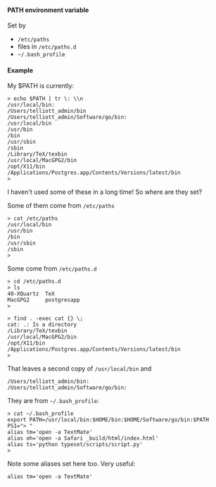 #### PATH environment variable

Set by

- ``/etc/paths``
- files in ``/etc/paths.d``
- ``~/.bash_profile``

#### Example

My $PATH is currently:

```
> echo $PATH | tr \: \\n
/usr/local/bin:
/Users/telliott_admin/bin
/Users/telliott_admin/Software/go/bin:
/usr/local/bin
/usr/bin
/bin
/usr/sbin
/sbin
/Library/TeX/texbin
/usr/local/MacGPG2/bin
/opt/X11/bin
/Applications/Postgres.app/Contents/Versions/latest/bin
>
```

I haven't used some of these in a long time!  So where are they set?

Some of them come from ``/etc/paths``

```
> cat /etc/paths
/usr/local/bin
/usr/bin
/bin
/usr/sbin
/sbin
>
```

Some come from ``/etc/paths.d``

```
> cd /etc/paths.d
> ls
40-XQuartz	TeX
MacGPG2		postgresapp
> 
```

```
> find . -exec cat {} \;
cat: .: Is a directory
/Library/TeX/texbin
/usr/local/MacGPG2/bin
/opt/X11/bin
/Applications/Postgres.app/Contents/Versions/latest/bin
>
```

That leaves
a second copy of ``/usr/local/bin`` and

```
/Users/telliott_admin/bin:
/Users/telliott_admin/Software/go/bin:
```

They are from ``~/.bash_profile``:

```
> cat ~/.bash_profile
export PATH=/usr/local/bin:$HOME/bin:$HOME/Software/go/bin:$PATH
PS1="> "
alias tm='open -a TextMate'
alias oh='open -a Safari _build/html/index.html'
alias ts='python typeset/scripts/script.py'
> 
```

Note some aliases set here too.  Very useful:

```
alias tm='open -a TextMate'
```
